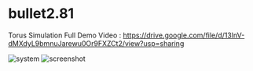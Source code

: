 # bullet2.81
Torus Simulation
Full Demo Video : https://drive.google.com/file/d/13lnV-dMXdyL9bmnuJarewu0Or9FXZCt2/view?usp=sharing

![system](https://i.imgur.com/o0vurpN.png)
![screenshot](https://i.imgur.com/otQ5qY8.png)
